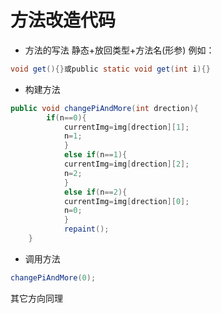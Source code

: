# 方法改造代码
- 方法的写法
静态+放回类型+方法名(形参)
例如：
```java
void get(){}或public static void get(int i){}
```
- 构建方法
```java
public void changePiAndMore(int drection){
		if(n==0){
			currentImg=img[drection][1];				
			n=1;
			}
			else if(n==1){
			currentImg=img[drection][2];				
			n=2;			
			}
			else if(n==2){
			currentImg=img[drection][0];			
			n=0;
			}
			repaint();
	}
```
- 调用方法
```java
changePiAndMore(0);
```
其它方向同理